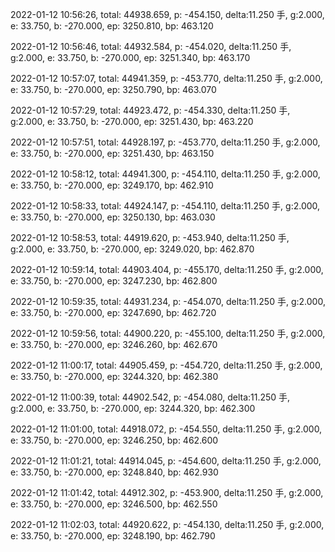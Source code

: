 2022-01-12 10:56:26, total: 44938.659, p: -454.150, delta:11.250 手, g:2.000, e: 33.750, b: -270.000, ep: 3250.810, bp: 463.120

2022-01-12 10:56:46, total: 44932.584, p: -454.020, delta:11.250 手, g:2.000, e: 33.750, b: -270.000, ep: 3251.340, bp: 463.170

2022-01-12 10:57:07, total: 44941.359, p: -453.770, delta:11.250 手, g:2.000, e: 33.750, b: -270.000, ep: 3250.790, bp: 463.070

2022-01-12 10:57:29, total: 44923.472, p: -454.330, delta:11.250 手, g:2.000, e: 33.750, b: -270.000, ep: 3251.430, bp: 463.220

2022-01-12 10:57:51, total: 44928.197, p: -453.770, delta:11.250 手, g:2.000, e: 33.750, b: -270.000, ep: 3251.430, bp: 463.150

2022-01-12 10:58:12, total: 44941.300, p: -454.110, delta:11.250 手, g:2.000, e: 33.750, b: -270.000, ep: 3249.170, bp: 462.910

2022-01-12 10:58:33, total: 44924.147, p: -454.110, delta:11.250 手, g:2.000, e: 33.750, b: -270.000, ep: 3250.130, bp: 463.030

2022-01-12 10:58:53, total: 44919.620, p: -453.940, delta:11.250 手, g:2.000, e: 33.750, b: -270.000, ep: 3249.020, bp: 462.870

2022-01-12 10:59:14, total: 44903.404, p: -455.170, delta:11.250 手, g:2.000, e: 33.750, b: -270.000, ep: 3247.230, bp: 462.800

2022-01-12 10:59:35, total: 44931.234, p: -454.070, delta:11.250 手, g:2.000, e: 33.750, b: -270.000, ep: 3247.690, bp: 462.720

2022-01-12 10:59:56, total: 44900.220, p: -455.100, delta:11.250 手, g:2.000, e: 33.750, b: -270.000, ep: 3246.260, bp: 462.670

2022-01-12 11:00:17, total: 44905.459, p: -454.720, delta:11.250 手, g:2.000, e: 33.750, b: -270.000, ep: 3244.320, bp: 462.380

2022-01-12 11:00:39, total: 44902.542, p: -454.080, delta:11.250 手, g:2.000, e: 33.750, b: -270.000, ep: 3244.320, bp: 462.300

2022-01-12 11:01:00, total: 44918.072, p: -454.550, delta:11.250 手, g:2.000, e: 33.750, b: -270.000, ep: 3246.250, bp: 462.600

2022-01-12 11:01:21, total: 44914.045, p: -454.600, delta:11.250 手, g:2.000, e: 33.750, b: -270.000, ep: 3248.840, bp: 462.930

2022-01-12 11:01:42, total: 44912.302, p: -453.900, delta:11.250 手, g:2.000, e: 33.750, b: -270.000, ep: 3246.500, bp: 462.550

2022-01-12 11:02:03, total: 44920.622, p: -454.130, delta:11.250 手, g:2.000, e: 33.750, b: -270.000, ep: 3248.190, bp: 462.790